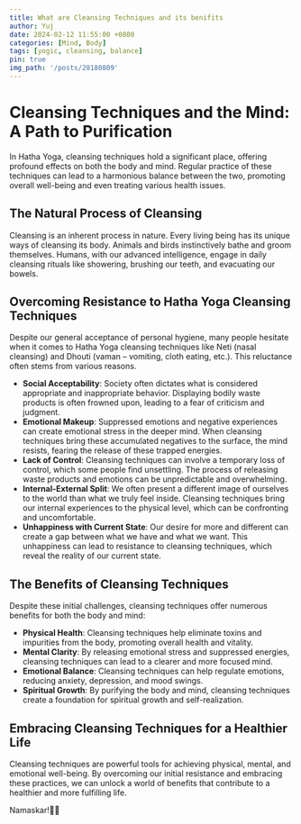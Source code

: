 ```yaml
---
title: What are Cleansing Techniques and its benifits
author: Yuj
date: 2024-02-12 11:55:00 +0800
categories: [Mind, Body]
tags: [yogic, cleansing, balance]
pin: true
img_path: '/posts/20180809'
---
```


# Cleansing Techniques and the Mind: A Path to Purification

In Hatha Yoga, cleansing techniques hold a significant place, offering profound effects on both the body and mind. Regular practice of these techniques can lead to a harmonious balance between the two, promoting overall well-being and even treating various health issues.

## The Natural Process of Cleansing

Cleansing is an inherent process in nature. Every living being has its unique ways of cleansing its body. Animals and birds instinctively bathe and groom themselves. Humans, with our advanced intelligence, engage in daily cleansing rituals like showering, brushing our teeth, and evacuating our bowels.

## Overcoming Resistance to Hatha Yoga Cleansing Techniques

Despite our general acceptance of personal hygiene, many people hesitate when it comes to Hatha Yoga cleansing techniques like Neti (nasal cleansing) and Dhouti (vaman – vomiting, cloth eating, etc.). This reluctance often stems from various reasons.

- **Social Acceptability**: Society often dictates what is considered appropriate and inappropriate behavior. Displaying bodily waste products is often frowned upon, leading to a fear of criticism and judgment.
- **Emotional Makeup**: Suppressed emotions and negative experiences can create emotional stress in the deeper mind. When cleansing techniques bring these accumulated negatives to the surface, the mind resists, fearing the release of these trapped energies.
- **Lack of Control**: Cleansing techniques can involve a temporary loss of control, which some people find unsettling. The process of releasing waste products and emotions can be unpredictable and overwhelming.
- **Internal-External Split**: We often present a different image of ourselves to the world than what we truly feel inside. Cleansing techniques bring our internal experiences to the physical level, which can be confronting and uncomfortable.
- **Unhappiness with Current State**: Our desire for more and different can create a gap between what we have and what we want. This unhappiness can lead to resistance to cleansing techniques, which reveal the reality of our current state.

## The Benefits of Cleansing Techniques

Despite these initial challenges, cleansing techniques offer numerous benefits for both the body and mind:

- **Physical Health**: Cleansing techniques help eliminate toxins and impurities from the body, promoting overall health and vitality.
- **Mental Clarity**: By releasing emotional stress and suppressed energies, cleansing techniques can lead to a clearer and more focused mind.
- **Emotional Balance**: Cleansing techniques can help regulate emotions, reducing anxiety, depression, and mood swings.
- **Spiritual Growth**: By purifying the body and mind, cleansing techniques create a foundation for spiritual growth and self-realization.

## Embracing Cleansing Techniques for a Healthier Life

Cleansing techniques are powerful tools for achieving physical, mental, and emotional well-being. By overcoming our initial resistance and embracing these practices, we can unlock a world of benefits that contribute to a healthier and more fulfilling life.

Namaskar!🙏✨